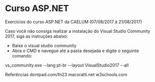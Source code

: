# Curso ASP.NET
Exercícios do curso ASP.NET da CAELUM (07/08/2017 à 21/08/2017)

Caso você não consiga realizar a instalação do Visual Studio Community 2017, siga as instruções abaixo:

- Baixe o visual studio community
- Abra o CMD e navegue até a pasta desejada e digite o seguinte comando:

vs_community.exe --lang pt-br --layout VisualStudio2017 --all


Referências
dontpad.com/fn23
macoratti.net
w3schools.com
